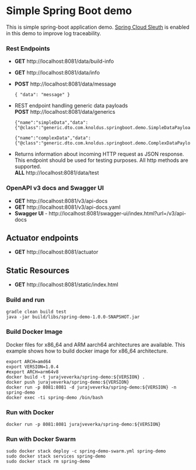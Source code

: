 # Simple Spring Boot demo
This is simple spring-boot application demo. 
[Spring Cloud Sleuth](https://spring.io/projects/spring-cloud-sleuth#overview)
is enabled in this demo to improve log traceability.

### Rest Endpoints
* __GET__ http://localhost:8081/data/build-info
* __GET__ http://localhost:8081/data/info
* __POST__ http://localhost:8081/data/message 
  ```
  { "data": "message" }
  ```

* REST endpoint handling generic data payloads  
  __POST__ http://localhost:8081/data/generics
  ```
  {"name":"simpleData","data":{"@class":"generic.dto.com.knoldus.springboot.demo.SimpleDataPayload","simpleData":"simple"}}
  ```
  ```
  {"name":"complexData","data":{"@class":"generic.dto.com.knoldus.springboot.demo.ComplexDataPayload","complexData":"complex"}}
  ```
* Returns information about incoming HTTP request as JSON response. This endpoint should be used for testing purposes.
  All http methods are supported.      
  __ALL__ http://localhost:8081/data/test 
  
### OpenAPI v3 docs and Swagger UI
* __GET__ http://localhost:8081/v3/api-docs
* __GET__ http://localhost:8081/v3/api-docs.yaml
* __Swagger UI__ - http://localhost:8081/swagger-ui/index.html?url=/v3/api-docs

## Actuator endpoints
* __GET__ http://localhost:8081/actuator

## Static Resources
* __GET__ http://localhost:8081/static/index.html

### Build and run
```
gradle clean build test
java -jar build/libs/spring-demo-1.0.0-SNAPSHOT.jar
```

### Build Docker Image
Docker files for x86_64 and ARM aarch64 architectures are available. 
This example shows how to build docker image for x86_64 architecture.
```
export ARCH=amd64
export VERSION=1.0.4
#export ARCH=arm64v8
docker build -t jurajveverka/spring-demo:${VERSION} .
docker push jurajveverka/spring-demo:${VERSION}
docker run -p 8081:8081 -d jurajveverka/spring-demo:${VERSION} -n spring-demo
docker exec -ti spring-demo /bin/bash
```
### Run with Docker
```
docker run -p 8081:8081 jurajveverka/spring-demo:${VERSION}
```

### Run with Docker Swarm
```
sudo docker stack deploy -c spring-demo-swarm.yml spring-demo
sudo docker stack services spring-demo
sudo docker stack rm spring-demo
```
